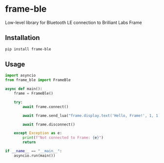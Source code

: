 # frame-ble

Low-level library for Bluetooth LE connection to Brilliant Labs Frame

## Installation

```bash
pip install frame-ble
```

## Usage

```python
import asyncio
from frame_ble import FrameBle

async def main():
    frame = FrameBle()

    try:
        await frame.connect()

        await frame.send_lua("frame.display.text('Hello, Frame!', 1, 1);frame.display.show();print(nil)", await_print=True)

        await frame.disconnect()

    except Exception as e:
        print(f"Not connected to Frame: {e}")
        return

if __name__ == "__main__":
    asyncio.run(main())
```
